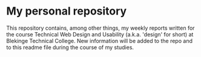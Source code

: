 My personal repository
======================

This repository contains, among other things, my weekly reports written for the course Technical Web Design and Usability (a.k.a. 'design' for short) at Blekinge Technical College. New information will be added to the repo and to this readme file during the course of my studies.
